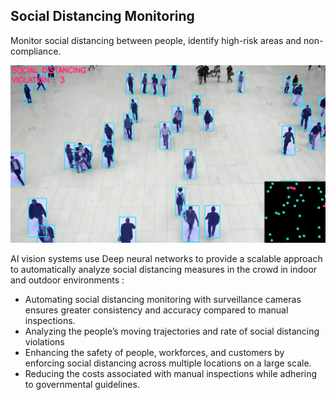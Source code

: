 ## Social Distancing Monitoring

Monitor social distancing between people, identify high-risk areas and non-compliance.

![Demo](demo.png)

AI vision systems use Deep neural networks to provide a scalable approach to automatically analyze social distancing measures in the crowd in indoor and outdoor environments :

- Automating social distancing monitoring with surveillance cameras ensures greater consistency and accuracy compared to manual inspections.
- Analyzing the people’s moving trajectories and rate of social distancing violations
- Enhancing the safety of people, workforces, and customers by enforcing social distancing across multiple locations on a large scale.
- Reducing the costs associated with manual inspections while adhering to governmental guidelines.